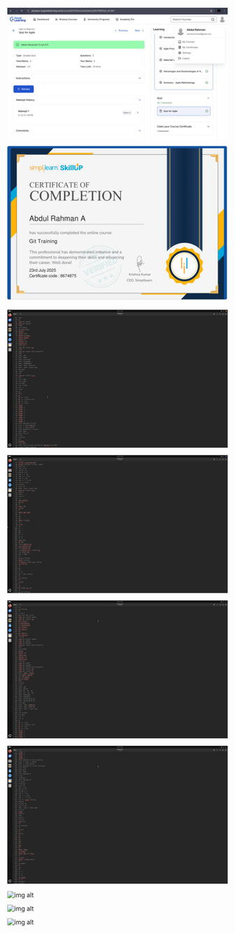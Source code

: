 ![img alt](https://github.com/abdulrahman-dot/5026039_Abdul-Rahman/blob/84c0b434a545552b95dd9ec7cbb8ff8d42a497ee/SDLC/Great%20Learning.jpg)

![img alt](https://github.com/abdulrahman-dot/5026039_Abdul-Rahman/blob/5aa5cc5e976556271d3e76e7f8963537364a04ce/GIT./Simplilearn.jpg)

![img alt](https://github.com/abdulrahman-dot/5026039_Abdul-Rahman/blob/176618cc0480feae807dcbb127c2535e5d81db5d/Linux/Linux1.jpg)

![img alt](https://github.com/abdulrahman-dot/5026039_Abdul-Rahman/blob/00434f1c09a2a4ef0d59163d0422c8a7f2f758ba/Linux/Linux2.jpg)

![img alt](https://github.com/abdulrahman-dot/5026039_Abdul-Rahman/blob/c320fe8322c9ccebfa3d6bddf20617163743a8c2/Linux/Linux3.jpg)

![img alt](https://github.com/abdulrahman-dot/5026039_Abdul-Rahman/blob/76aa428125cd2f3b0c9550eac372e7b7f5393c65/Linux/Linux4.jpg)

![img alt]()

![img alt]()

![img alt]()
